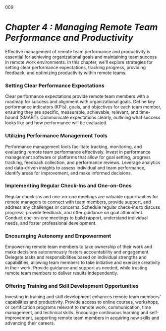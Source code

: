 009


# ***Chapter 4 : Managing Remote Team Performance and Productivity***


Effective management of remote team performance and productivity is essential for achieving organizational goals and maintaining team success in remote work environments. In this chapter, we'll explore strategies for setting clear performance expectations, tracking progress, providing feedback, and optimizing productivity within remote teams.

### **Setting Clear Performance Expectations**

Clear performance expectations provide remote team members with a roadmap for success and alignment with organizational goals. Define key performance indicators (KPIs), goals, and objectives for each team member, ensuring they are specific, measurable, achievable, relevant, and time-bound (SMART). Communicate expectations clearly, outlining what success looks like and how performance will be evaluated.

### **Utilizing Performance Management Tools**

Performance management tools facilitate tracking, monitoring, and evaluating remote team performance effectively. Invest in performance management software or platforms that allow for goal setting, progress tracking, feedback collection, and performance reviews. Leverage analytics and data-driven insights to assess individual and team performance, identify areas for improvement, and make informed decisions.

### **Implementing Regular Check-Ins and One-on-Ones**

Regular check-ins and one-on-one meetings are valuable opportunities for remote managers to connect with team members, provide support, and address any challenges or concerns. Schedule regular check-ins to discuss progress, provide feedback, and offer guidance on goal attainment. Conduct one-on-one meetings to build rapport, understand individual needs, and foster professional development.

### **Encouraging Autonomy and Empowerment**

Empowering remote team members to take ownership of their work and make decisions autonomously fosters accountability and engagement. Delegate tasks and responsibilities based on individual strengths and capabilities, allowing team members to take initiative and exercise creativity in their work. Provide guidance and support as needed, while trusting remote team members to deliver results independently.

### **Offering Training and Skill Development Opportunities**

Investing in training and skill development enhances remote team members' capabilities and productivity. Provide access to online courses, workshops, or certification programs relevant to remote work, communication, time management, and technical skills. Encourage continuous learning and self-improvement, supporting remote team members in acquiring new skills and advancing their careers.

